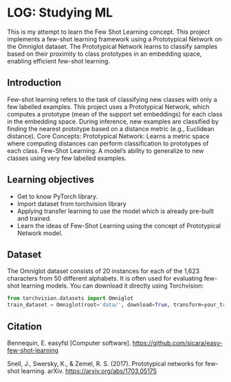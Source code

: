 # LOG: Studying ML

This is my attempt to learn the Few Shot Learning concept. This project implements a few-shot learning framework using a Prototypical Network on the Omniglot dataset. The Prototypical Network learns to classify samples based on their proximity to class prototypes in an embedding space, enabling efficient few-shot learning.
## Introduction
Few-shot learning refers to the task of classifying new classes with only a few labelled examples. This project uses a Prototypical Network, which computes a prototype (mean of the support set embeddings) for each class in the embedding space. During inference, new examples are classified by finding the nearest prototype based on a distance metric (e.g., Euclidean distance).
Core Concepts:
Prototypical Network: Learns a metric space where computing distances can perform classification to prototypes of each class.
Few-Shot Learning: A model’s ability to generalize to new classes using very few labelled examples.
## Learning objectives
- Get to know PyTorch library.
- Import dataset from torchvision library
- Applying transfer learning to use the model which is already pre-built and trained.
- Learn the ideas of Few-Shot Learning using the concept of Prototypical Network model.
## Dataset
The Omniglot dataset consists of 20 instances for each of the 1,623 characters from 50 different alphabets. It is often used for evaluating few-shot learning models. You can download it directly using Torchvision:
```python
from torchvision.datasets import Omniglot
train_dataset = Omniglot(root='data/', download=True, transform=your_transform)
```
## Citation
Bennequin, E. easyfsl [Computer software]. https://github.com/sicara/easy-few-shot-learning

Snell, J., Swersky, K., & Zemel, R. S. (2017). Prototypical networks for few-shot learning. arXiv. https://arxiv.org/abs/1703.05175
